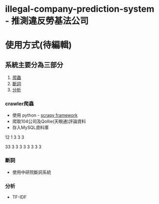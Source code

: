 # illegal-company-prediction-system - 推測違反勞基法公司

# 使用方式(待編輯)



## 系統主要分為三部分

1. [爬蟲](#crawler爬蟲)
2. [斷詞](#斷詞)
3. [分析](#分析)


### crawler爬蟲

* 使用 python - [scrapy framework](https://github.com/scrapy/scrapy)
* 爬取104公司及Qollie(天眼通)評論資料
* 存入MySQL資料庫

12
1
3
3
3

33
3
3
3
3
3
3
3
3

### 斷詞

* 使用中研院斷詞系統
















### 分析

* TF-IDF
